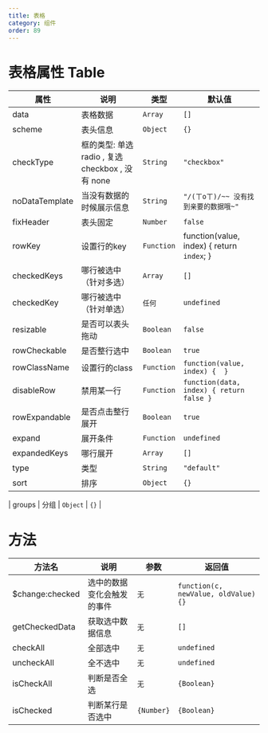 ```yaml
---
title: 表格
category: 组件
order: 89 
---
```


# 表格属性 Table

| 属性 | 说明 | 类型 | 默认值 |
| --- | --- | --- | --- |
| data | 表格数据 | `Array` | `[]` |
| scheme |  表头信息 | `Object` | `{}` |
| checkType | 框的类型: 单选 radio , 复选 checkbox ,  没有 none | `String` | `"checkbox"` |
| noDataTemplate | 当没有数据的时候展示信息 | `String` | `"/(ㄒoㄒ)/~~ 没有找到亲要的数据哦~"` |
| fixHeader | 表头固定 | `Number` | `false` |
| rowKey | 设置行的key | `Function` | function(value, index) {  return `index`; } |
| checkedKeys | 哪行被选中（针对多选） | `Array` | `[]` |
| checkedKey | 哪行被选中（针对单选） | `任何` | `undefined` |
| resizable | 是否可以表头拖动 | `Boolean` | `false` |
| rowCheckable | 是否整行选中 | `Boolean` | `true` |
| rowClassName | 设置行的class | `Function` | `function(value, index) {  }` |
| disableRow | 禁用某一行 | `Function` | `function(data, index) { return false }` |
| rowExpandable | 是否点击整行展开 | `Boolean` | `true` |
| expand | 展开条件 | `Function` | `undefined` |
| expandedKeys | 哪行展开 | `Array` | `[]` |
| type | 类型 | `String` | `"default"` |
| sort | 排序 | `Object` | `{}` |

| groups | 分组 | `Object` | `{}` |




# 方法

| 方法名 | 说明 | 参数 | 返回值 |
| --- | --- | --- | --- |
| $change:checked | 选中的数据变化会触发的事件 | `无` | `function(c, newValue, oldValue) {}` |
| getCheckedData | 获取选中数据信息 | `无` | `[]` |
| checkAll | 全部选中 | `无` | `undefined` |
| uncheckAll | 全不选中 | `无` | `undefined` |
| isCheckAll | 判断是否全选 | `无` | `{Boolean}` |
| isChecked | 判断某行是否选中 | `{Number}` | `{Boolean}` |






